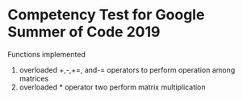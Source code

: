 # Competency Test for Google Summer of Code 2019
Functions implemented
1) overloaded +,-,+=, and-= operators to perform operation among matrices
2) overloaded  * operator two perform matrix multiplication
